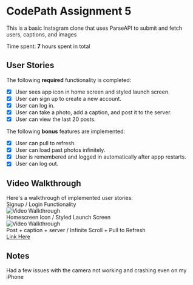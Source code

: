 # CodePath Assignment 5

This is a basic Instagram clone that uses ParseAPI to submit and fetch users, captions, and images

Time spent: **7** hours spent in total

## User Stories

The following **required** functionality is completed:

- [x] User sees app icon in home screen and styled launch screen.
- [x] User can sign up to create a new account.
- [x] User can log in.
- [x] User can take a photo, add a caption, and post it to the server.
- [x] User can view the last 20 posts.

The following **bonus** features are implemented:

- [x] User can pull to refresh.
- [x] User can load past photos infinitely.
- [x] User is remembered and logged in automatically after appp restarts.
- [x] User can log out.

## Video Walkthrough

Here's a walkthrough of implemented user stories:<br>
Signup / Login Functionality <br>
<img src='https://i.imgur.com/55vxVhz.gif' title='Video Walkthrough' width='' alt='Video Walkthrough' /> <br>
Homescreen Icon / Styled Launch Screen <br>
<img src='https://i.imgur.com/uDSTfNP.gif' title='Video Walkthrough' width='' alt='Video Walkthrough' /> <br>
Post + caption + server / Infinite Scroll + Pull to Refresh <br>
<a href='https://i.imgur.com/PRGeYK0.gif'>Link Here</a>


## Notes

Had a few issues with the camera not working and crashing even on my iPhone
